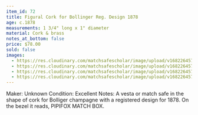 ```yaml
---
item_id: 72
title: Figural Cork for Bollinger Reg. Design 1878
age: c.1878
measurements: 1 3/4" long x 1" diameter
material: Cork & brass
notes_at_bottom: false
price: $78.00
sold: false
images:
  - https://res.cloudinary.com/matchsafescholar/image/upload/v1682264578/Boll1.jpg
  - https://res.cloudinary.com/matchsafescholar/image/upload/v1682264578/boll2.jpg
  - https://res.cloudinary.com/matchsafescholar/image/upload/v1682264577/Boll3.jpg
  - https://res.cloudinary.com/matchsafescholar/image/upload/v1682264578/Boll4.jpg
---
```

Maker: 		Unknown
Condition:	Excellent
Notes: 		A vesta or match safe in the shape of cork for Bolliger champagne with a registered design for 1878. On the bezel it reads, PIPIFOX MATCH BOX.